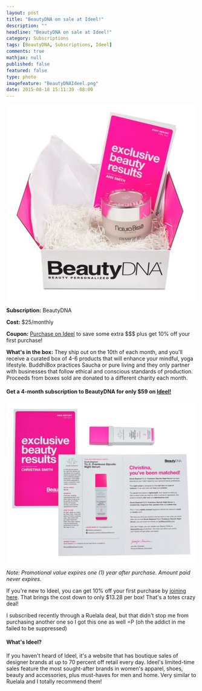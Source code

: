```yaml
---
layout: post
title: "BeautyDNA on sale at Ideel!"
description: ""
headline: "BeautyDNA on sale at Ideel!"
category: Subscriptions
tags: [BeautyDNA, Subscriptions, Ideel]
comments: true
mathjax: null
published: false
featured: false
type: photo
imagefeature: "BeautyDNAIdeel.png"
date: 2015-08-18 15:11:39 -08:00
---
```


<center><a href="http://www.ideel.com/invite/lorettajie" target="_blank">
<img src="/images/BeautyDNAIdeel.png" border="0" style="border:none;max-width:100%;" alt="BeautyDNA Subscription Box on sale at Ideel!" />
</a></center>
<p><b>Subscription:</b> BeautyDNA</p>
<p><b>Cost:</b> $25/monthly</p>
<p><b>Coupon:</b> <a href="http://www.ideel.com/invite/lorettajie" target="_blank">Purchase on Ideel</a> to save some extra $$$ plus get 10% off your first purchase!</p>
<p><b>What's in the box:</b> They ship out on the 10th of each month, and you'll receive a curated box of 4-6 products that will enhance your mindful, yoga lifestyle. BuddhiBox practices Saucha or pure living and they only partner with businesses that follow ethical and conscious standards of production. Proceeds from boxes sold are donated to a different charity each month.</p>

<H4>Get a 4-month subscription to BeautyDNA for only $59 on <a href="http://www.ideel.com/invite/lorettajie" target="_blank">Ideel!</H4>

<center><a href="https://www.ruelala.com/invite/whatsupmailbox" target="_blank">
<img src="/images/BeautyDNAIdeel2.png" border="0" style="border:none;max-width:100%;" alt="BeautyDNA Subscription Box on sale at Ideel!" />
</a></center>

<p><i>Note: Promotional value expires one (1) year after purchase.  Amount paid never expires.</i></p>

<p>If you're new to Ideel, you can get 10% off your first purchase by <a href="http://www.ideel.com/invite/lorettajie" target="_blank">joining here</a>. That brings the cost down to only $13.28 per box! That's a totes crazy deal!</p>

<p>I subscribed recently through a Ruelala deal, but that didn't stop me from purchasing another one so I got this one as well =P (oh the addict in me failed to be suppressed)</p>

<H4>What's Ideel?</H4>
<p>If you haven't heard of Ideel, it's a website that has boutique sales of designer brands at up to 70 percent off retail every day. Ideel's limited-time sales feature the most sought-after brands in women's apparel, shoes, beauty and accessories, plus must-haves for men and home. Very similar to Ruelala and I totally recommend them!</p>
